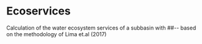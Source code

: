 # Ecoservices
Calculation of the water ecosystem services of a subbasin with ##-- based on the methodology of Lima et.al (2017)
